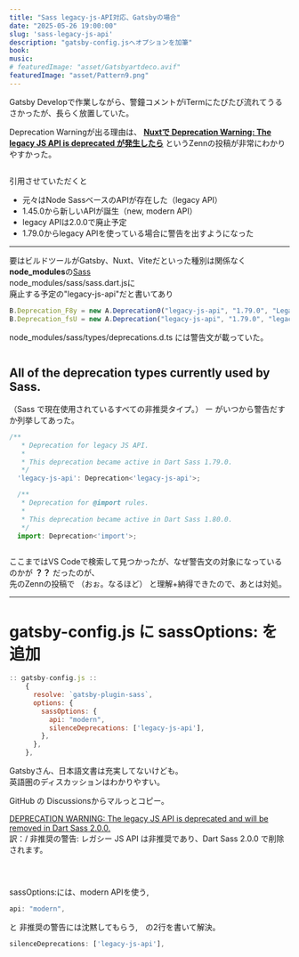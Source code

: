 ```yaml
---
title: "Sass legacy-js-API対応、Gatsbyの場合"
date: "2025-05-26 19:00:00"
slug: 'sass-legacy-js-api'
description: "gatsby-config.jsへオプションを加筆"
book:
music:
# featuredImage: "asset/Gatsbyartdeco.avif"
featuredImage: "asset/Pattern9.png"
---
```


Gatsby Developで作業しながら、警鐘コメントがiTermにたびたび流れてうるさかったが、長らく放置していた。

Deprecation Warningが出る理由は、 <a href="https://zenn.dev/levtech/articles/1174c95ef81cbb" target="_blank" rel="noopener noreferrer">**Nuxtで Deprecation Warning: The legacy JS API is deprecated が発生したら**</a> というZennの投稿が非常にわかりやすかった。

<span style="display: block;margin-bottom: 2em;"></span>

引用させていただくと

- 元々はNode SassベースのAPIが存在した（legacy API）
- 1.45.0から新しいAPIが誕生（new, modern API）
- legacy APIは2.0.0で廃止予定
- 1.79.0からlegacy APIを使っている場合に警告を出すようになった

<hr>

要はビルドツールがGatsby、Nuxt、Viteだといった種別は関係なく**node_modules**の<a href="https://www.npmjs.com/package/sass" rel="noopener">Sass</a><br>
node_modules/sass/sass.dart.jsに<br>
廃止する予定の"legacy-js-api"だと書いてあり

```js
B.Deprecation_F8y = new A.Deprecation0("legacy-js-api", "1.79.0", "Legacy JS API.", "legacyJsApi");
B.Deprecation_fsU = new A.Deprecation("legacy-js-api", "1.79.0", "legacyJsApi");
```

node_modules/sass/types/deprecations.d.ts には警告文が載っていた。

<span style="display: block;margin-bottom: 3em;"></span>


## All of the deprecation types currently used by Sass.
（Sass で現在使用されているすべての非推奨タイプ。） ー がいつから警告だすか列挙してあった。

```js
/**
   * Deprecation for legacy JS API.
   *
   * This deprecation became active in Dart Sass 1.79.0.
   */
  'legacy-js-api': Deprecation<'legacy-js-api'>;

  /**
   * Deprecation for @import rules.
   *
   * This deprecation became active in Dart Sass 1.80.0.
   */
  import: Deprecation<'import'>;
```

<span style="display: block;margin-bottom: 2em;"></span>

ここまではVS Codeで検索して見つかったが、なぜ警告文の対象になっているのかが <strong>？？</strong> だったのが、<br>
先のZennの投稿で （おぉ。なるほど） と理解+納得できたので、あとは対処。

<hr>

<span style="display: block;margin-bottom: 2em;"></span>


# gatsby-config.js に sassOptions: を追加

<!-- :title=gatsby-config.js -->
```js
:: gatsby-config.js ::
    {
      resolve: `gatsby-plugin-sass`,
      options: {
        sassOptions: {
          api: "modern",
          silenceDeprecations: ['legacy-js-api'],
        },
      },
    },
```

Gatsbyさん、日本語文書は充実してないけども。<br>
英語圏のディスカッションはわかりやすい。

GitHub の Discussionsからマルっとコピー。

<a href="https://github.com/gatsbyjs/gatsby/discussions/39146" target="_blank" rel="noopener noreferrer">DEPRECATION WARNING: The legacy JS API is deprecated 
and will be removed in Dart Sass 2.0.0.</a><br>
訳：/ 非推奨の警告: レガシー JS API は非推奨であり、Dart Sass 2.0.0 で削除されます。




<span style="display: block;margin-bottom: 4em;"></span>

sassOptions:には、modern APIを使う,
```js
api: "modern",
```
と
非推奨の警告には沈黙してもらう,　の2行を書いて解決。

```js
silenceDeprecations: ['legacy-js-api'],
```


